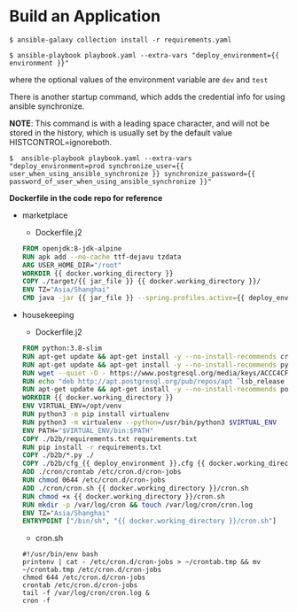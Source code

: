 # Build an Application

   ```shell
   $ ansible-galaxy collection install -r requirements.yaml
   ```

   ```shell
   $ ansible-playbook playbook.yaml --extra-vars "deploy_environment={{ environment }}"
   ```

where the optional values of the environment variable are `dev` and `test`

There is another startup command, which adds the credential info for using ansible synchronize.

**NOTE**: This command is with a leading space character, and will not be stored in the history, which is usually set by the default value HISTCONTROL=ignoreboth.

   ```shell
   $  ansible-playbook playbook.yaml --extra-vars "deploy_environment=prod synchronize_user={{ user_when_using_ansible_synchronize }} synchronize_password={{ password_of_user_when_using_ansible_synchronize }}"
   ```

**Dockerfile in the code repo for reference**

* marketplace

   * Dockerfile.j2
   
   ```dockerfile
   FROM openjdk:8-jdk-alpine
   RUN apk add --no-cache ttf-dejavu tzdata
   ARG USER_HOME_DIR="/root"
   WORKDIR {{ docker.working_directory }}
   COPY ./target/{{ jar_file }} {{ docker.working_directory }}/
   ENV TZ="Asia/Shanghai"
   CMD java -jar {{ jar_file }} --spring.profiles.active={{ deploy_environment }} --aws.ak="{{ aws.access_key | jasypt_encrypt('%s'|format(jasypt.password)) }}" --aws.sk="{{ aws.secret_access_key | jasypt_encrypt('%s'|format(jasypt.password)) }}"
   ```

* housekeeping

   * Dockerfile.j2
    
   ```dockerfile
   FROM python:3.8-slim
   RUN apt-get update && apt-get install -y --no-install-recommends cron tzdata wget gnupg lsb-release build-essential
   RUN apt-get update && apt-get install -y --no-install-recommends python3-dev python3-psycopg2 python3-virtualenv
   RUN wget --quiet -O - https://www.postgresql.org/media/keys/ACCC4CF8.asc | apt-key add -
   RUN echo "deb http://apt.postgresql.org/pub/repos/apt `lsb_release -cs`-pgdg main" | tee /etc/apt/sources.list.d/pgdg.list
   RUN apt-get update && apt-get install -y --no-install-recommends postgresql-client-12 libpq-dev
   WORKDIR {{ docker.working_directory }}
   ENV VIRTUAL_ENV=/opt/venv
   RUN python3 -m pip install virtualenv
   RUN python3 -m virtualenv --python=/usr/bin/python3 $VIRTUAL_ENV
   ENV PATH="$VIRTUAL_ENV/bin:$PATH"
   COPY ./b2b/requirements.txt requirements.txt
   RUN pip install -r requirements.txt
   COPY ./b2b/*.py ./
   COPY ./b2b/cfg_{{ deploy_environment }}.cfg {{ docker.working_directory }}/cfg.cfg
   ADD ./cron/crontab /etc/cron.d/cron-jobs
   RUN chmod 0644 /etc/cron.d/cron-jobs
   ADD ./cron/cron.sh {{ docker.working_directory }}/cron.sh
   RUN chmod +x {{ docker.working_directory }}/cron.sh
   RUN mkdir -p /var/log/cron && touch /var/log/cron/cron.log
   ENV TZ="Asia/Shanghai"
   ENTRYPOINT ["/bin/sh", "{{ docker.working_directory }}/cron.sh"]
   ```

   * cron.sh

   ```shell
   #!/usr/bin/env bash
   printenv | cat - /etc/cron.d/cron-jobs > ~/crontab.tmp && mv ~/crontab.tmp /etc/cron.d/cron-jobs
   chmod 644 /etc/cron.d/cron-jobs
   crontab /etc/cron.d/cron-jobs
   tail -f /var/log/cron/cron.log &
   cron -f
   ```